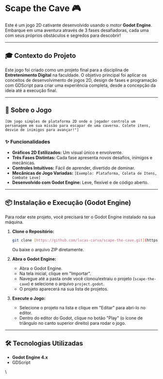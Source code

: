 # Scape the Cave 🎮

Este é um jogo 2D cativante desenvolvido usando o motor **Godot Engine**. Embarque em uma aventura através de 3 fases desafiadoras, cada uma com seus próprios obstáculos e segredos para descobrir!

---

## 🎓 Contexto do Projeto

Este jogo foi criado como um projeto final para a disciplina de **Entretenimento Digital** na faculdade. O objetivo principal foi aplicar os conceitos de desenvolvimento de jogos 2D, design de fases e programação com GDScript para criar uma experiência completa, desde a concepção da ideia até a execução final.

---

## 🚀 Sobre o Jogo

`[Um jogo simples de plataforma 2D onde o jogador controla um personagem em sua missão para escapar de uma caverna. Colete itens, desvie de inimigos para avançar!"]`

### ✨ Funcionalidades

* **Gráficos 2D Estilizados:** Um visual único e envolvente.
* **Três Fases Distintas:** Cada fase apresenta novos desafios, inimigos e mecânicas.
* **Controles Intuitivos:** Fácil de aprender, divertido de dominar.
* **Mecânicas de Jogo Variadas:** `[Exemplo: Plataforma, Coleta de Itens, Combate Leve]`
* **Desenvolvido com Godot Engine:** Leve, flexível e de código aberto.

---

## 📦 Instalação e Execução (Godot Engine)

Para rodar este projeto, você precisará ter o Godot Engine instalado na sua máquina.

1.  **Clone o Repositório:**
    ```bash
    git clone [https://github.com/lucas-carva/scape-the-cave.git](https://github.com/lucas-carva/scape-the-cave.git)
    ```
    Ou baixe o arquivo ZIP diretamente.

2.  **Abra o Godot Engine:**
    * Abra o Godot Engine.
    * Na tela inicial, clique em "Importar".
    * Navegue até a pasta onde você clonou/extraiu o projeto (`scape-the-cave`) e selecione o arquivo `project.godot`.
    * O projeto aparecerá na sua lista de projetos.

3.  **Execute o Jogo:**
    * Selecione o projeto na lista e clique em "Editar" para abri-lo no editor.
    * Dentro do editor do Godot, clique no botão "Play" (o ícone de triângulo no canto superior direito) para rodar o jogo.

---

## 🛠️ Tecnologias Utilizadas

* **Godot Engine 4.x**
* GDScript

\
